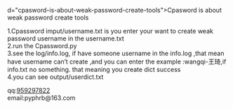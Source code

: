d="cpasword-is-about-weak-password-create-tools"><a name="cpasword-is-about-weak-password-create-tools" href="#cpasword-is-about-weak-password-create-tools"></a>Cpasword is about weak password create tools</h1>
<p class="toc" style="undefined"></p><p>1.Cpassword imput/username.txt is you enter your want to create weak password username in the username.txt<br>2.run the Cpassword.py<br>3.see the log/info.log, if have someone username in the info.log ,that mean have username can’t create ,and you can enter the example :wangqi-王琦,if info.txt no something. that meaning you create dict success<br>4.you can see output/userdict.txt</p>
<p>qq:<ins>959297822</ins><br>email:pyphrb@163.com</p>

